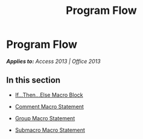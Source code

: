 ﻿---
title: Program Flow
TOCTitle: Program Flow
ms:assetid: 1ca43854-f15b-45f8-a227-eaa8e1aec75f
ms:mtpsurl: https://msdn.microsoft.com/en-us/library/Dn123920(v=office.15)
ms:contentKeyID: 52071559
ms.date: 09/18/2015
mtps_version: v=office.15
---

# Program Flow


_**Applies to:** Access 2013 | Office 2013_

## In this section

  - [If...Then...Else Macro Block](if-then-else-macro-block.md)

  - [Comment Macro Statement](comment-macro-statement.md)

  - [Group Macro Statement](group-macro-statement.md)

  - [Submacro Macro Statement](submacro-macro-statement.md)

